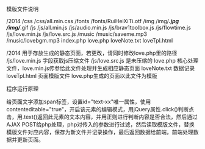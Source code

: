 模版文件说明

/2014
/css
  /css/all.min.css
/fonts
  /fonts/RuiHeiXiTi.otf
/img
  /img/***.jpg
  /img/***.gif
/js
  /js/all.min.js
  /js/audio.min.js
  /js/brav1toolbox.js
  /js/flowtime.js
  /js/love.min.js
  /js/love.src.js
/music
  /music/saveme.mp3
  /music/lovebgm.mp3
index.php
love.php
loveNote.txt
loveTpl.html

/2014 用于存放生成的静态页面，若更改，请同时修改love.php里的路径
/js/love.min.js 字段获取js压缩文件 /js/love.src.js 是未压缩的
love.php 核心处理文件，love.min.js传参给此文件处理并生成相应静态页面
loveNote.txt 数据记录
loveTpl.html 页面模版文件 love.php生成的页面以此文件为模版

程序运行原理

给页面文字添加span标签，设置id="text-xx"唯一属性，使用contenteditable="true"，开启该元素的编辑模式，用jQuery属性.click()判断点击，用.text()返回此元素的文本内容，并用正则进行判断内容是否合法，然后通过AJAX POST给php处理，php对传入的参数进行过滤，然后读取模版文件，替换模版文件对应内容，保存为新文件并记录操作，最后返回数据给前端，前端处理数据并更新页面。